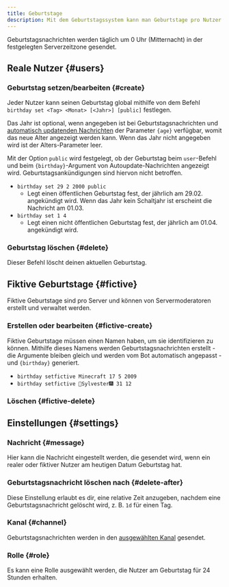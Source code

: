 ```yaml
---
title: Geburtstage
description: Mit dem Geburtstagssystem kann man Geburtstage pro Nutzer und pro Server erstellen. Du kannst auch Geburtstagskalender und eigene Erinnerungen erstellen.
---
```


Geburtstagsnachrichten werden täglich um 0 Uhr (Mitternacht) in der festgelegten Serverzeitzone gesendet.

## Reale Nutzer {#users}

### Geburtstag setzen/bearbeiten {#create}

Jeder Nutzer kann seinen Geburtstag global mithilfe von dem Befehl `birthday set <Tag> <Monat> [<Jahr>] [public]` festlegen.

Das Jahr ist optional, wenn angegeben ist bei Geburtstagsnachrichten und [automatisch updatenden Nachrichten](/autoupdate) der Parameter `{age}` verfügbar, womit das neue Alter angezeigt werden kann. Wenn das Jahr nicht angegeben wird ist der Alters-Parameter leer.

Mit der Option `public` wird festgelegt, ob der Geburtstag beim `user`-Befehl und beim `{birthday}`-Argument von Autoupdate-Nachrichten angezeigt wird.
Geburtstagsankündigungen sind hiervon nicht betroffen.

- `birthday set 29 2 2000 public`
	- Legt einen öffentlichen Geburtstag fest, der jährlich am 29.02. angekündigt wird. Wenn das Jahr kein Schaltjahr ist erscheint die Nachricht am 01.03.
- `birthday set 1 4`
	- Legt einen nicht öffentlichen Geburtstag fest, der jährlich am 01.04. angekündigt wird.

### Geburtstag löschen {#delete}

<Command name="birthday delete"></Command>

Dieser Befehl löscht deinen aktuellen Geburtstag.

## Fiktive Geburtstage {#fictive}

Fiktive Geburtstage sind pro Server und können von Servermoderatoren erstellt und verwaltet werden.

### Erstellen oder bearbeiten {#fictive-create}

<Command name="birthday setfictive" slash="name:Name day:Tag month:Monat [year:Jahr]" message="<Name> <Tag> <Monat> [<Jahr>]"></Command>

Fiktive Geburtstage müssen einen Namen haben, um sie identifizieren zu können. Mithilfe dieses Namens werden Geburtstagsnachrichten erstellt - die Argumente bleiben gleich und werden vom Bot automatisch angepasst - und `{birthday}` generiert.

- `birthday setfictive Minecraft 17 5 2009`
- `birthday setfictive 🎇Sylvester🎆 31 12`

### Löschen {#fictive-delete}

<Command name="birthday delete" slash="name:Name" message="<Name>"></Command>

## Einstellungen {#settings}

### Nachricht {#message}

Hier kann die Nachricht eingestellt werden, die gesendet wird, wenn ein realer oder fiktiver Nutzer am heutigen Datum Geburtstag hat.

### Geburtstagsnachricht löschen nach {#delete-after}

Diese Einstellung erlaubt es dir, eine relative Zeit anzugeben, nachdem eine Geburtstagsnachricht gelöscht wird, z. B. `1d` für einen Tag.

### Kanal {#channel}

Geburtstagsnachrichten werden in den [ausgewählten Kanal](https://tomatenkuchen.com/dashboard/settings#birthdayChannel) gesendet.

### Rolle {#role}

Es kann eine Rolle ausgewählt werden, die Nutzer am Geburtstag für 24 Stunden erhalten.
